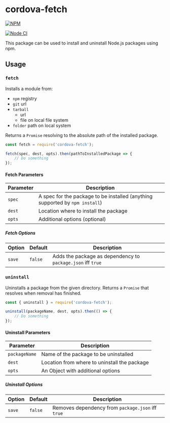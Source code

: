 <!--
#
# Licensed to the Apache Software Foundation (ASF) under one
# or more contributor license agreements.  See the NOTICE file
# distributed with this work for additional information
# regarding copyright ownership.  The ASF licenses this file
# to you under the Apache License, Version 2.0 (the
# "License"); you may not use this file except in compliance
# with the License.  You may obtain a copy of the License at
#
#   http://www.apache.org/licenses/LICENSE-2.0
#
# Unless required by applicable law or agreed to in writing,
# software distributed under the License is distributed on an
# "AS IS" BASIS, WITHOUT WARRANTIES OR CONDITIONS OF ANY
# KIND, either express or implied.  See the License for the
# specific language governing permissions and limitations
# under the License.
#
-->

# cordova-fetch

[![NPM](https://nodei.co/npm/cordova-fetch.png)](https://nodei.co/npm/cordova-fetch/)

[![Node CI](https://github.com/apache/cordova-fetch/workflows/Node%20CI/badge.svg?branch=master)](https://github.com/apache/cordova-fetch/actions?query=branch%3Amaster)

This package can be used to install and uninstall Node.js packages using npm.

## Usage

### `fetch`

Installs a module from:

* `npm` registry
* `git` url
* `tarball`
  * url
  * file on local file system
* `folder` path on local system

Returns a `Promise` resolving to the absolute path of the installed package.

```js
const fetch = require('cordova-fetch');

fetch(spec, dest, opts).then(pathToInstalledPackage => {
    // Do something
});
```

#### Fetch Parameters

Parameter | Description
-|-
`spec` | A spec for the package to be installed (anything supported by `npm install`)
`dest` | Location where to install the package
`opts` | Additional options (optional)

##### Fetch Options

Option | Default | Description
-|-|-
`save` | `false` | Adds the package as dependency to `package.json` iff `true`

### `uninstall`

Uninstalls a package from the given directory. Returns a `Promise` that resolves when removal has finished.

```js
const { uninstall } = require('cordova-fetch');

uninstall(packageName, dest, opts).then(() => {
    // Do something
});
```

#### Uninstall Parameters

Parameter | Description
-|-
`packageName` | Name of the package to be uninstalled
`dest` | Location from where to uninstall the package
`opts` | An Object with additional options

##### Uninstall Options

Option | Default | Description
-|-|-
`save` | `false` | Removes dependency from `package.json` iff `true`
